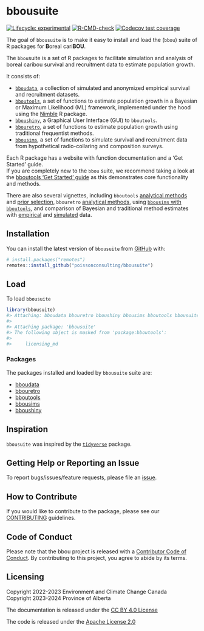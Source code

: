 
<!-- README.md is generated from README.Rmd. Please edit that file -->

# bbousuite

<!-- badges: start -->

[![Lifecycle:
experimental](https://img.shields.io/badge/lifecycle-experimental-orange.svg)](https://lifecycle.r-lib.org/articles/stages.html#experimental)
[![R-CMD-check](https://github.com/poissonconsulting/bbousuite/actions/workflows/R-CMD-check.yaml/badge.svg)](https://github.com/poissonconsulting/bbousuite/actions/workflows/R-CMD-check.yaml)
[![Codecov test
coverage](https://codecov.io/gh/poissonconsulting/bbousuite/branch/main/graph/badge.svg)](https://app.codecov.io/gh/poissonconsulting/bbousuite?branch=main)
<!-- badges: end -->

The goal of `bbousuite` is to make it easy to install and load the
(`bbou`) suite of R packages for **B**oreal cari**BOU**.

The `bbou`suite is a set of R packages to facilitate simulation and
analysis of boreal caribou survival and recruitment data to estimate
population growth.

It consists of:

- [`bboudata`](https://poissonconsulting.github.io/bboudata/), a
  collection of simulated and anonymized empirical survival and
  recruitment datasets.  
- [`bboutools`](https://poissonconsulting.github.io/bboutools/), a set
  of functions to estimate population growth in a Bayesian or Maximum
  Likelihood (ML) framework, implemented under the hood using the
  [Nimble](https://r-nimble.org) R package.  
- [`bboushiny`](https://poissonconsulting.github.io/bboushiny/), a
  Graphical User Interface (GUI) to `bboutools`.  
- [`bbouretro`](https://poissonconsulting.github.io/bbouretro/), a set
  of functions to estimate population growth using traditional
  frequentist methods.  
- [`bbousims`](https://poissonconsulting.github.io/bbousims/), a set of
  functions to simulate survival and recruitment data from hypothetical
  radio-collaring and composition surveys.

Each R package has a website with function documentation and a ‘Get
Started’ guide.  
If you are completely new to the `bbou` suite, we recommend taking a
look at the [bboutools ‘Get Started’
guide](https://poissonconsulting.github.io/bboutools/articles/bboutools.html)
as this demonstrates core functionality and methods.

There are also several vignettes, including `bboutools` [analytical
methods](https://poissonconsulting.github.io/bboutools/articles/methods.html)
and [prior
selection](https://poissonconsulting.github.io/bboutools/articles/priors.html),
`bbouretro` [analytical
methods](https://poissonconsulting.github.io/bbouretro/articles/retro-methods.html),
using [`bbousims` with
`bboutools`](https://poissonconsulting.github.io/bbousims/articles/bboutools.html),
and comparison of Bayesian and traditional method estimates with
[empirical](https://poissonconsulting.github.io/bbousuite/articles/empirical-comparisons.html)
and
[simulated](https://poissonconsulting.github.io/bbousuite/articles/simulations.html)
data.

## Installation

You can install the latest version of `bbousuite` from
[GitHub](https://github.com/poissonconsulting/bbousuite) with:

``` r
# install.packages("remotes")
remotes::install_github("poissonconsulting/bbousuite")
```

## Load

To load `bbousuite`

``` r
library(bbousuite)
#> Attaching: bboudata bbouretro bboushiny bbousims bboutools bbousuite
#> 
#> Attaching package: 'bbousuite'
#> The following object is masked from 'package:bboutools':
#> 
#>     licensing_md
```

### Packages

The packages installed and loaded by `bbousuite` suite are:

- [bboudata](https://github.com/poissonconsulting/bboudata)
- [bbouretro](https://github.com/poissonconsulting/bbouretro)
- [bboutools](https://github.com/poissonconsulting/bboutools)
- [bbousims](https://github.com/poissonconsulting/bbousims)
- [bboushiny](https://github.com/poissonconsulting/bboushiny)

## Inspiration

`bbousuite` was inspired by the
[`tidyverse`](https://github.com/tidyverse/tidyverse) package.

## Getting Help or Reporting an Issue

To report bugs/issues/feature requests, please file an
[issue](https://github.com/poissonconsulting/bbousuite/issues/).

## How to Contribute

If you would like to contribute to the package, please see our
[CONTRIBUTING](https://github.com/poissonconsulting/bbousuite/blob/master/.github/CONTRIBUTING.md)
guidelines.

## Code of Conduct

Please note that the bbou project is released with a [Contributor Code
of
Conduct](https://contributor-covenant.org/version/2/1/CODE_OF_CONDUCT.html).
By contributing to this project, you agree to abide by its terms.

## Licensing

Copyright 2022-2023 Environment and Climate Change Canada  
Copyright 2023-2024 Province of Alberta  

The documentation is released under the [CC BY 4.0
License](https://creativecommons.org/licenses/by/4.0/)

The code is released under the [Apache License
2.0](https://www.apache.org/licenses/LICENSE-2.0)
